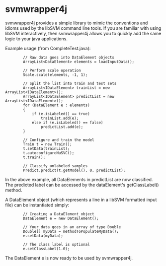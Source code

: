 # svmwrapper4j

svmwrapper4j provides a simple library to mimic the conventions and idioms used by the libSVM command line tools.  If you are familiar with using libSVM interactively, then svmwrapper4j allows you to quickly add the same logic to your java applications.

Example usage (from CompleteTest.java):

			// Raw data goes into DataElement objects
			ArrayList<DataElement> elements = loadInputData();

			// Perform scale operation
			Scale.scale(elements, -1, 1);

			// Split the list into train and test sets
			ArrayList<IDataElement> trainList = new ArrayList<IDataElement>();
			ArrayList<IDataElement> predictList = new ArrayList<IDataElement>();
			for (DataElement e : elements)
			{
				if (e.isLabeled() == true)
					trainList.add(e);
				else if (e.isLabeled() == false) 
					predictList.add(e);
			}

			// Configure and train the model
			Train t = new Train();
			t.setData(trainList);
			t.autoconfigureNuSVC();
			t.train();

			// Classify unlabeled samples
			Predict.predict(t.getModel(), 0, predictList);


In the above example, all DataElements in predictList are now classified.  The predicted label can be accessed by the dataElement's getClassLabel() method.

A DataElement object (which represents a line in a libSVM formatted input file) can be instantiated simply:

			// Creating a DataElement object
			DataElement e = new DataElement();
			
			// Your data goes in an array of type Double
			Double[] myData = methodToPopulateMyData();
			e.setData(myData);
			
			// The class label is optional
			e.setClassLabel(1.0);

The DataElement e is now ready to be used by svmwrapper4j.
